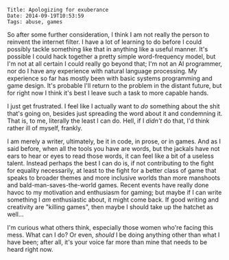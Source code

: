     Title: Apologizing for exuberance
    Date: 2014-09-19T10:53:59
    Tags: abuse, games

So after some further consideration, I think I am not really the person to reinvent the internet filter. I have a lot of learning to do before I could possibly tackle something like that in anything like a useful manner. It's possible I could hack together a pretty simple word-frequency model, but I'm not at all certain I could really go beyond that; I'm not an AI programmer, nor do I have any experience with natural language processing. My experience so far has mostly been with basic systems programming and game design. It's probable I'll return to the problem in the distant future, but for right now I think it's best I leave such a task to more capable hands.

I just get frustrated. I feel like I actually want to *do* something about the shit that's going on, besides just spreading the word about it and condemning it. That is, to me, literally the least I can do. Hell, if I *didn't* do that, I'd think rather ill of myself, frankly.

I am merely a writer, ultimately, be it in code, in prose, or in games. And as I said before, when all the tools you have are words, but the jackals have not ears to hear or eyes to read those words, it can feel like a bit of a useless talent. Instead perhaps the best I can do is, if not contributing to the fight for equality necessarily, at least to the fight for a better class of game that speaks to broader themes and more inclusive worlds than more manshoots and bald-man-saves-the-world games. Recent events have really done havoc to my motivation and enthusiasm for gaming; but maybe if I can write something I *am* enthusiastic about, it might come back. If good writing and creativity are "killing games", then maybe I should take up the hatchet as well...

I'm curious what others think, especially those women who're facing this mess. What can I do? Or even, *should* I be doing anything other than what I have been; after all, it's your voice far more than mine that needs to be heard right now.
